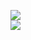 [![](https://img.shields.io/badge/Made%20With-Github%20Spray-lightgrey.svg?style=for-the-badge&logo=github)](https://github.com/Annihil/github-spray#25286)  
[![](https://i.imgur.com/2DrTn0Z.gif)](https://github.com/Annihil/github-spray)